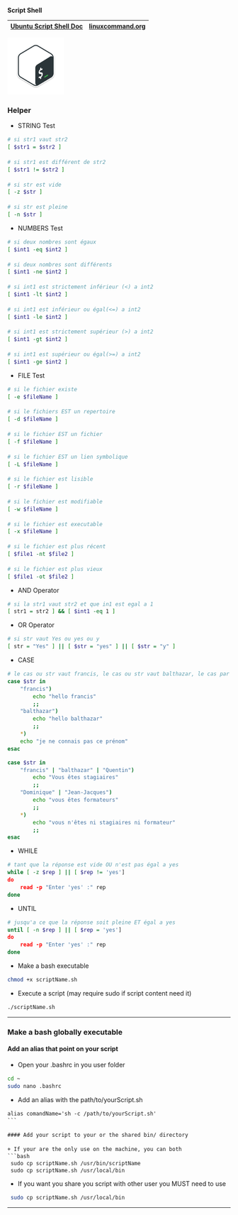 **Script Shell**

| [Ubuntu Script Shell Doc](https://doc.ubuntu-fr.org/tutoriel/script_shell) | [linuxcommand.org](http://linuxcommand.org/) |
| :---: | :---: |

![](../logos/Bash-v1-128x128.png)

### Helper

+ STRING Test
```bash
# si str1 vaut str2
[ $str1 = $str2 ]

# si str1 est différent de str2
[ $str1 != $str2 ]

# si str est vide
[ -z $str ]

# si str est pleine
[ -n $str ]
```

+ NUMBERS Test
```bash
# si deux nombres sont égaux
[ $int1 -eq $int2 ]

# si deux nombres sont différents
[ $int1 -ne $int2 ]

# si int1 est strictement inférieur (<) a int2
[ $int1 -lt $int2 ]
  
# si int1 est inférieur ou égal(<=) a int2
[ $int1 -le $int2 ]
 
# si int1 est strictement supérieur (>) a int2
[ $int1 -gt $int2 ]
 
# si int1 est supérieur ou égal(>=) a int2
[ $int1 -ge $int2 ]
```

+ FILE Test
```bash
# si le fichier existe
[ -e $fileName ]

# si le fichiers EST un repertoire
[ -d $fileName ]

# si le fichier EST un fichier
[ -f $fileName ]

# si le fichier EST un lien symbolique
[ -L $fileName ]

# si le fichier est lisible
[ -r $fileName ]

# si le fichier est modifiable
[ -w $fileName ]

# si le fichier est executable
[ -x $fileName ]

# si le fichier est plus récent
[ $file1 -nt $file2 ]

# si le fichier est plus vieux
[ $file1 -ot $file2 ]
```

+ AND Operator
```bash
# si la str1 vaut str2 et que in1 est egal a 1
[ str1 = str2 ] && [ $int1 -eq 1 ]
```

+ OR Operator
```bash
# si str vaut Yes ou yes ou y
[ str = "Yes" ] || [ $str = "yes" ] || [ $str = "y" ]
```

+ CASE
```bash
# le cas ou str vaut francis, le cas ou str vaut balthazar, le cas par défauts
case $str in
	"francis")
		echo "hello francis"
		;;
	"balthazar")
		echo "hello balthazar"
		;;
	*)
	echo "je ne connais pas ce prénom"
esac
```
```bash
case $str in
	"francis" | "balthazar" | "Quentin")
		echo "Vous êtes stagiaires"
		;;
	"Dominique" | "Jean-Jacques")
		echo "vous êtes formateurs"
		;;
	*)
		echo "vous n'êtes ni stagiaires ni formateur"
		;;
esac
```

+ WHILE
```bash
# tant que la réponse est vide OU n'est pas égal a yes
while [ -z $rep ] || [ $rep != 'yes']
do
	read -p "Enter 'yes' :" rep
done
```

+ UNTIL
```bash
# jusqu'a ce que la réponse soit pleine ET égal a yes
until [ -n $rep ] || [ $rep = 'yes']
do
	read -p "Enter 'yes' :" rep
done
```

+ Make a bash executable
```bash
chmod +x scriptName.sh
```

+ Execute a script (may require sudo if script content need it)
```bash
./scriptName.sh
```
***

### Make a bash globally executable

#### Add an alias that point on your script

+ Open your .bashrc in you user folder
```bash
cd ~
sudo nano .bashrc
```
+ Add an alias with the path/to/yourScript.sh
```plain-text
alias comandName='sh -c /path/to/yourScript.sh'
``̀

#### Add your script to your or the shared bin/ directory

+ If your are the only use on the machine, you can both
```bash
 sudo cp scriptName.sh /usr/bin/scriptName
 sudo cp scriptName.sh /usr/local/bin
```

+ If you want you share you script with other user you MUST need to use
```bash
 sudo cp scriptName.sh /usr/local/bin
```
***